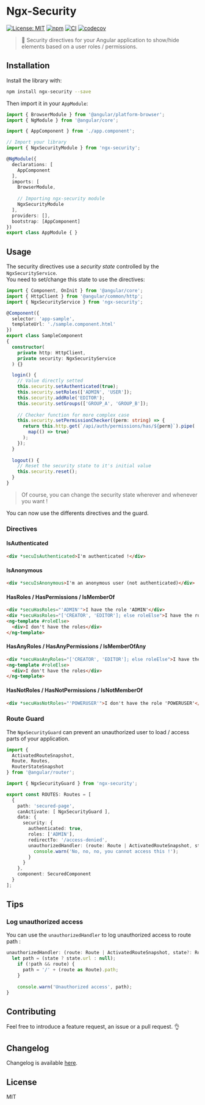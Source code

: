 # Ngx-Security

[![License: MIT](https://img.shields.io/badge/License-MIT-yellow.svg)](https://opensource.org/licenses/MIT)
[![npm](https://img.shields.io/npm/v/ngx-security.svg)](https://www.npmjs.com/package/ngx-security)
[![CI](https://github.com/mselerin/ngx-security/workflows/Node%20CI/badge.svg?branch=master)](https://github.com/mselerin/ngx-security/actions?query=workflow:"Node+CI")
[![codecov](https://codecov.io/gh/mselerin/ngx-security/branch/master/graph/badge.svg)](https://codecov.io/gh/mselerin/ngx-security)

> :closed_lock_with_key: Security directives for your Angular application to show/hide elements based on a user roles / permissions.


## Installation
Install the library with:
```bash
npm install ngx-security --save
```

Then import it in your `AppModule`:
```typescript
import { BrowserModule } from '@angular/platform-browser';
import { NgModule } from '@angular/core';

import { AppComponent } from './app.component';

// Import your library
import { NgxSecurityModule } from 'ngx-security';

@NgModule({
  declarations: [
    AppComponent
  ],
  imports: [
    BrowserModule,
    
    // Importing ngx-security module
    NgxSecurityModule
  ],
  providers: [],
  bootstrap: [AppComponent]
})
export class AppModule { }
```


## Usage

The security directives use a *security state* controlled by the `NgxSecurityService`.  
You need to set/change this state to use the directives:  

```typescript
import { Component, OnInit } from '@angular/core';
import { HttpClient } from '@angular/common/http';
import { NgxSecurityService } from 'ngx-security';

@Component({
  selector: 'app-sample',
  templateUrl: './sample.component.html'
})
export class SampleComponent
{
  constructor(
    private http: HttpClient,
    private security: NgxSecurityService
  ) {}

  login() {
    // Value directly setted
    this.security.setAuthenticated(true);
    this.security.setRoles(['ADMIN', 'USER']);
    this.security.addRole('EDITOR');
    this.security.setGroups(['GROUP_A', 'GROUP_B']);
    
    // Checker function for more complex case
    this.security.setPermissionChecker((perm: string) => {
      return this.http.get(`/api/auth/permissions/has/${perm}`).pipe(
        map(() => true)
      );
    });
  }
  
  logout() {
    // Reset the security state to it's initial value
    this.security.reset();
  }
}
```

> Of course, you can change the security state wherever and whenever you want !

You can now use the differents directives and the guard.

### Directives

#### IsAuthenticated
```html
<div *secuIsAuthenticated>I'm authenticated !</div>
```

#### IsAnonymous
```html
<div *secuIsAnonymous>I'm an anonymous user (not authenticated)</div>
```


#### HasRoles / HasPermissions / IsMemberOf
```html
<div *secuHasRoles="'ADMIN'">I have the role 'ADMIN'</div>
<div *secuHasRoles="['CREATOR', 'EDITOR']; else roleElse">I have the role 'CREATOR' and 'EDITOR'</div>
<ng-template #roleElse>
  <div>I don't have the roles</div>
</ng-template>
```


#### HasAnyRoles / HasAnyPermissions / IsMemberOfAny
```html
<div *secuHasAnyRoles="['CREATOR', 'EDITOR']; else roleElse">I have the role 'CREATOR' or 'EDITOR'</div>
<ng-template #roleElse>
  <div>I don't have the roles</div>
</ng-template>
```


#### HasNotRoles / HasNotPermissions / IsNotMemberOf
```html
<div *secuHasNotRoles="'POWERUSER'">I don't have the role 'POWERUSER'</div>
```




### Route Guard
The `NgxSecurityGuard` can prevent an unauthorized user to load / access parts of your application.

```typescript
import {
  ActivatedRouteSnapshot,
  Route, Routes,
  RouterStateSnapshot
} from '@angular/router';

import { NgxSecurityGuard } from 'ngx-security';

export const ROUTES: Routes = [
  {
    path: 'secured-page',
    canActivate: [ NgxSecurityGuard ],
    data: {
      security: {
        authenticated: true,
        roles: ['ADMIN'],
        redirectTo: '/access-denied',
        unauthorizedHandler: (route: Route | ActivatedRouteSnapshot, state?: RouterStateSnapshot) => {
          console.warn('No, no, no, you cannot access this !');
        }
      }
    },
    component: SecuredComponent
  }
];
```


## Tips

### Log unauthorized access

You can use the `unauthorizedHandler` to log unauthorized access to route path :

```typescript
unauthorizedHandler: (route: Route | ActivatedRouteSnapshot, state?: RouterStateSnapshot) => {
  let path = (state ? state.url : null);
    if (!path && route) {
      path = '/' + (route as Route).path;
    }
  
    console.warn('Unauthorized access', path);
}
```


## Contributing
Feel free to introduce a feature request, an issue or a pull request. :ok_hand:


## Changelog
Changelog is available [here](https://github.com/mselerin/ngx-security/blob/master/projects/ngx-security/CHANGELOG.md).

## License
MIT

